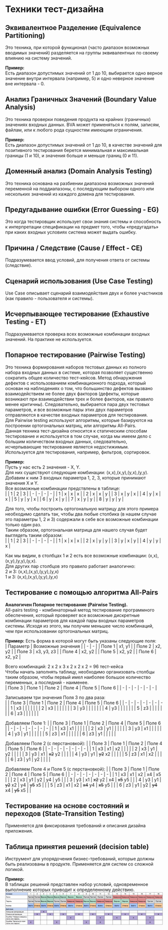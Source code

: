 # Техники тест-дизайна

## Эквивалентное Разделение (Equivalence Partitioning)
Это техника, при которой функционал (часто диапазон возможных вводимых значений) разделяется на группы эквивалентных по своему влиянию на систему значений.

**Пример:**  
Есть диапазон допустимых значений от 1 до 10, выбирается одно верное значение внутри интервала (например, 5) и одно неверное значение вне интервала - 0.

## Анализ Граничных Значений (Boundary Value Analysis)
Это техника проверки поведения продукта на крайних (граничных) значениях входных данных. BVA может применяться к полям, записям, файлам, или к любого рода сущностям имеющим ограничения.

**Пример:**  
Есть диапазон допустимых значений от 1 до 10, в качестве значений для позитивного тестирования берется минимальная и максимальная границы (1 и 10), и значения больше и меньше границ (0 и 11).

## Доменный анализ (Domain Analysis Testing)
Это техника основана на разбиении диапазона возможных значений переменной на поддиапазоны, с последующим выбором одного или нескольких значений из каждого домена для тестирования.

## Предугадывание ошибки (Error Guessing - EG)
Это когда тестировщик использует свои знания системы и способность к интерпретации спецификации на предмет того, чтобы «предугадать» при каких входных условиях система может выдать ошибку.

## Причина / Следствие (Cause / Effect - CE)
Подразумевается ввод условий, для получения ответа от системы (следствие).

## Сценарий использования (Use Case Testing)
Use Case описывает сценарий взаимодействия двух и более участников (как правило - пользователя и системы).

## Исчерпывающее тестирование (Exhaustive Testing - ET)
Подразумевается проверка всех возможные комбинации входных значений. На практике не используется.

## Попарное тестирование (Pairwise Testing)
Это техника формирования наборов тестовых данных из полного набора входных данных в системе, которая позволяет существенно сократить общее количество тест-кейсов. Метод обнаружения дефектов с использованием комбинационного подхода, который основан на наблюдениях о том, что большинство дефектов вызвано взаимодействием не более двух факторов (дефекты, которые возникают при взаимодействии трех и более факторов, как правило менее критичны). Следовательно, выбирается пара двух тестовых параметров, и все возможные пары этих двух параметров отправляются в качестве входных параметров для тестирования.  
Для Pairwise testing используют алгоритмы, которые базируются на построении ортогональных матриц, или алгоритмы All-Pairs.  
Данная техника тест-дизайна относится к статическим способам тестирование и используется в том случае, когда мы имеем дело с большим количеством входных данных, следовательно, исчерпывающие тестирование является недостижимым.  
Используется для тестирования, например, фильтров, сортировок.  

**Пример:**  
Пусть у нас есть 2 значения - X, Y.  
Для них существуют следующие комбинации: (x,x),(x,y),(y,x),(y,y).  
Добавим к ним 3 входных параметра 1, 2, 3, которые принимают значения X и Y.  
Все возможные комбинации предствлены в таблице:  
|   | 1 | 2 | 3 |
| - | - | - | - |
| 1 | x | x | x |
| 2 | x | x | y |
| 3 | x | y | x |
| 4 | y | x | x |
| 5 | y | y | x |
| 6 | y | x | y |
| 7 | x | y | y |
| 8 | y | y | y |

Для того, чтобы построить ортогональную матрицу для этого примера необходимо сделать так, чтобы два любые столбика (в нашем случае это параметры 1, 2 и 3) содержали в себе все возможные комбинации только один раз.  
Таким образом, ортогональная матрица для нашего случая будет выглядеть таким образом:  
|   | 1 | 2 | 3 |
| - | - | - | - |
| 1 | x | x | x |
| 2 | x | y | y |
| 3 | y | x | y |
| 4 | y | y | x |

Как мы видим, в столбцах 1 и 2 есть все возможные комбинации: (x,x),(x,y),(y,y),(y,x).  
Для других пар столбцов это правило работает аналогично:  
2 и 3: (x,x),(x,y),(y,y),(y,x)  
1 и 3: (x,x),(x,y),(y,y),(y,x)  

## Тестирование с помощью алгоритма All-Pairs
**Аналогичен Попарное тестирование (Pairwise Testing).**  
Аll-pairs testing - комбинаторный метод тестирование программного обеспечения, который проверяет все возможные дискретные комбинации параметров для каждой пары входных параметров системы. Исходя из этого, мы получим меньшее число комбинаций, чем при использовании ортогональных матриц.  

**Пример:**
Есть форма в которой могут быть указаны следующие поля:  
| Параметр | Возможные значения |
| - | - |
| Поле 1 | x1, y1 |
| Поле 2 | x2, y2 |
| Поле 3 | x3, y3, z3 |
| Поле 4 | x2, y2 |
| Поле 5 | x2, y2 |
| Поле 6 | x2, y2 |

Всего комбинаций: 2 х 2 х 3 х 2 х 2 х 2 = 96 тест-кейса  
Чтобы начать заполнять таблицу, необходимо организовать столбцы таким образом, чтобы первый имел наиболее большое количество переменных, а последний - наименее.  
| Поле 3 | Поле 1 | Поле 2 | Поле 4 | Поле 5 | Поле 6 |
| - | - | - | - | - | - |

Записываем три значения Поля 3 по два раза:  
| | Поле 3 | Поле 1 | Поле 2 | Поле 4 | Поле 5 | Поле 6 |
| - | - | - | - | - | - | - |
| 1 | x3 |  |  |  |  |  |
| 2 | x3 |  |  |  |  |  |
| 3 | y3 |  |  |  |  |  |
| 4 | y3 |  |  |  |  |  |
| 5 | z3 |  |  |  |  |  |
| 6 | z3 |  |  |  |  |  |

Добавляем Поле 1:
| | Поле 3 | Поле 1 | Поле 2 | Поле 4 | Поле 5 | Поле 6 |
| - | - | - | - | - | - | - |
| 1 | x3 | x1 |  |  |  |  |
| 2 | x3 | y1 |  |  |  |  |
| 3 | y3 | x1 |  |  |  |  |
| 4 | y3 | y1 |  |  |  |  |
| 5 | z3 | x1 |  |  |  |  |
| 6 | z3 | y1 |  |  |  |  |

Добавляем Поле 2 (с перстановкой):
| | Поле 3 | Поле 1 | Поле 2 | Поле 4 | Поле 5 | Поле 6 |
| - | - | - | - | - | - | - |
| 1 | x3 | x1 | x2 |  |  |  |
| 2 | x3 | y1 | y2 |  |  |  |
| 3 | y3 | x1 | ~~x2~~ y2 |  |  |  |
| 4 | y3 | y1 | ~~y2~~ x2 |  |  |  |
| 5 | z3 | x1 | x2 |  |  |  |
| 6 | z3 | y1 | y2 |  |  |  |

Добавляем Поле 4 и Поле 5 (с перстановкой):
| | Поле 3 | Поле 1 | Поле 2 | Поле 4 | Поле 5 | Поле 6 |
| - | - | - | - | - | - | - |
| 1 | x3 | x1 | x2 | x4 | x5 |  |
| 2 | x3 | y1 | y2 | y4 | y5 |  |
| 3 | y3 | x1 | ~~x2~~ y2 | x4 | ~~x5~~ y5 |  |
| 4 | y3 | y1 | ~~y2~~ x2 | y4 | ~~y5~~ x5 |  |
| 5 | z3 | x1 | x2 | ~~x4~~ y4 | ~~x5~~ y5 |  |
| 6 | z3 | y1 | y2 | ~~y4~~ x4 | ~~y5~~ x5 |  |

## Тестирование на основе состояний и переходов (State-Transition Testing)
Применяется для фиксирования требований и описания дизайна приложения.

## Таблица принятия решений (decision table)
Инструмент для упорядочения бизнес-требований, которые должны быть реализованы в продукте. Применяется для систем со сложной логикой.

**Пример:**  
В таблицах решений представлен набор условий, одновременное выполнение которых приводит к определенному действию.  
![Таблица принятия решений](./img/TD_decision_table.png)
